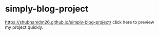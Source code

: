 # simply-blog-project
https://shubhamdm26.github.io/simply-blog-project/ click here to preview my project quickly.
